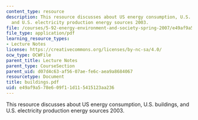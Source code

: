 ```yaml
---
content_type: resource
description: This resource discusses about US energy consumption, U.S. buildings,
  and U.S. electricity production energy sources 2003.
file: /courses/5-92-energy-environment-and-society-spring-2007/e49af9a578e609f11d115415123aa236_buildings.pdf
file_type: application/pdf
learning_resource_types:
- Lecture Notes
license: https://creativecommons.org/licenses/by-nc-sa/4.0/
ocw_type: OCWFile
parent_title: Lecture Notes
parent_type: CourseSection
parent_uid: d07d4c63-af56-07ae-fe6c-aea9a8684067
resourcetype: Document
title: buildings.pdf
uid: e49af9a5-78e6-09f1-1d11-5415123aa236
---
```

This resource discusses about US energy consumption, U.S. buildings, and U.S. electricity production energy sources 2003.